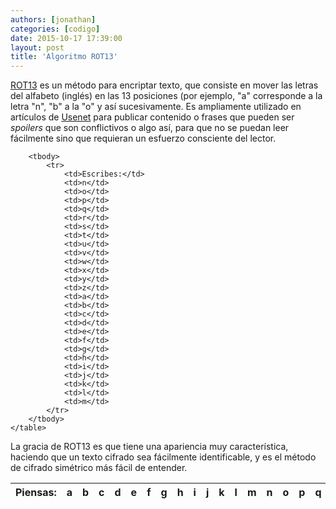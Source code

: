 ```yaml
---
authors: [jonathan]
categories: [codigo]
date: 2015-10-17 17:39:00
layout: post
title: 'Algoritmo ROT13'
---
```


[ROT13][rot13] es un método para encriptar texto, que consiste en mover las 
letras del alfabeto (inglés) en las 13 posiciones (por ejemplo, "a" corresponde 
a la letra "n", "b" a la "o" y así sucesivamente.<!--more--> Es ampliamente utilizado 
en artículos de [Usenet][usenet] para publicar contenido o frases que pueden 
ser *spoilers* que son conflictivos o algo así, para que no se puedan leer 
fácilmente sino que requieran un esfuerzo consciente del lector.

<div class="table-responsive">
	<table class="table">
		<thead>
			<tr>
				<th>Piensas:</th>
				<th>a</th>
				<th>b</th>
				<th>c</th>
				<th>d</th>
				<th>e</th>
				<th>f</th>
				<th>g</th>
				<th>h</th>
				<th>i</th>
				<th>j</th>
				<th>k</th>
				<th>l</th>
				<th>m</th>
				<th>n</th>
				<th>o</th>
				<th>p</th>
				<th>q</th>
				<th>r</th>
				<th>s</th>
				<th>t</th>
				<th>u</th>
				<th>v</th>
				<th>w</th>
				<th>x</th>
				<th>y</th>
				<th>z</th>
			</tr>
		</thead>

		<tbody>
			<tr>
				<td>Escribes:</td>
				<td>n</td>
				<td>o</td>
				<td>p</td>
				<td>q</td>
				<td>r</td>
				<td>s</td>
				<td>t</td>
				<td>u</td>
				<td>v</td>
				<td>w</td>
				<td>x</td>
				<td>y</td>
				<td>z</td>
				<td>a</td>
				<td>b</td>
				<td>c</td>
				<td>d</td>
				<td>e</td>
				<td>f</td>
				<td>g</td>
				<td>h</td>
				<td>i</td>
				<td>j</td>
				<td>k</td>
				<td>l</td>
				<td>m</td>
			</tr>
		</tbody>
	</table>
</div>

La gracia de ROT13 es que tiene una apariencia muy característica, haciendo que 
un texto cifrado sea fácilmente identificable, y es el método de cifrado 
simétrico más fácil de entender.

[rot13]: https://en.wikipedia.org/wiki/ROT13
[usenet]: https://es.wikipedia.org/wiki/Usenet

